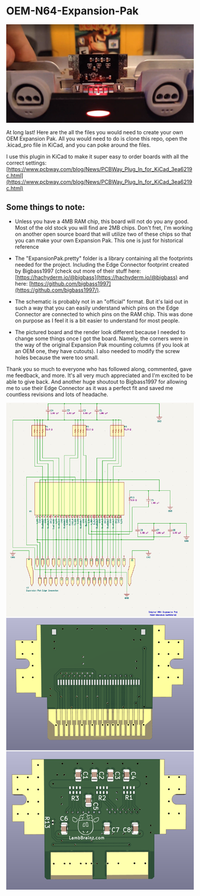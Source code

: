 # OEM-N64-Expansion-Pak

![A picture of the custom OEM Expansion Pak running](https://github.com/MasonStooksbury/OEM-N64-Expansion-Pak/blob/main/Itdo.png?raw=true)

At long last! Here are the all the files you would need to create your own OEM Expansion Pak. All you would need to do is clone this repo, open the .kicad_pro file in KiCad, and you can poke around the files.

I use this plugin in KiCad to make it super easy to order boards with all the correct settings: [https://www.pcbway.com/blog/News/PCBWay_Plug_In_for_KiCad_3ea6219c.html](https://www.pcbway.com/blog/News/PCBWay_Plug_In_for_KiCad_3ea6219c.html)

## Some things to note:

 - Unless you have a 4MB RAM chip, this board will not do you any good. Most of the old stock you will find are 2MB chips. Don't fret, I'm working on another open source board that will utilize two of these chips so that you can make your own Expansion Pak. This one is just for historical reference

 - The "ExpansionPak.pretty" folder is a library containing all the footprints needed for the project. Including the Edge Connector footprint created by Bigbass1997 (check out more of their stuff here: [https://hachyderm.io/@bigbass](https://hachyderm.io/@bigbass) and here: [https://github.com/bigbass1997](https://github.com/bigbass1997/).

 - The schematic is probably not in an "official" format. But it's laid out in such a way that you can easily understand which pins on the Edge Connector are connected to which pins on the RAM chip. This was done on purpose as I feel it is a bit easier to understand for most people.

 - The pictured board and the render look different because I needed to change some things once I got the board. Namely, the corners were in the way of the original Expansion Pak mounting columns (if you look at an OEM one, they have cutouts). I also needed to modify the screw holes because the were too small.

Thank you so much to everyone who has followed along, commented, gave me feedback, and more. It's all very much appreciated and I'm excited to be able to give back. And another huge shoutout to Bigbass1997 for allowing me to use their Edge Connector as it was a perfect fit and saved me countless revisions and lots of headache.

![KiCad view of the electrical schematic](https://github.com/MasonStooksbury/OEM-N64-Expansion-Pak/blob/main/schematic.png?raw=true)
![KiCad render of the front of the Expansion Pak](https://github.com/MasonStooksbury/OEM-N64-Expansion-Pak/blob/main/front.png?raw=true)
![KiCad render of the back of the Expansion Pak](https://github.com/MasonStooksbury/OEM-N64-Expansion-Pak/blob/main/back.png?raw=true)
